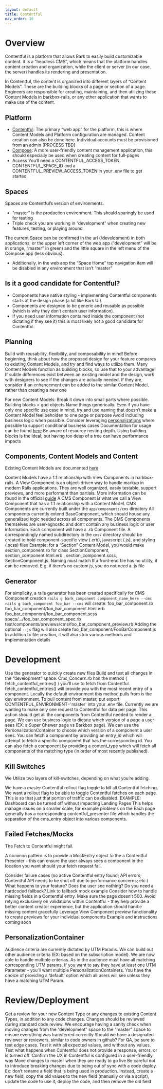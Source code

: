 ```yaml
---
layout: default
title: Contentful
nav_order: 10
---
```

# Overview

Contentful is a platform that allows Bark to easily build customizable content. It is a “headless CMS”, which means that the platform handles content creation and organization, while the client or server (in our case, the server) handles its rendering and presentation. 

In Contentful, the content is organized into different layers of “Content Models”. These are the building blocks of a page or section of a page. Engineers are responsible for creating, maintaining, and then utilizing these Content Models in barkbox-rails, or any other application that wants to make use of the content.

## Platform

- [Contentful](https://app.contentful.com/):
The primary “web app” for the platform, this is where Content Models and Platform configuration are managed.  Content creation can also be done here. 
Individual accounts must be provisioned from an admin [PROCESS TBD]
- [Compose](https://compose.contentful.com):
A more user-friendly content management application, this should especially be used when creating content for full-pages
- Access
You’ll need a CONTENTFUL_ACCESS_TOKEN, CONTENTFUL_SPACE_ID and a CONTENTFUL_PREVIEW_ACCESS_TOKEN in your .env file to get started. 

## Spaces

Spaces are Contentful’s version of environments. 
- “master” is the production environment. This should sparingly be used for testing
- Triple check you are working in “development” when creating new features, testing, or playing around

The current Space can be confirmed in the url (/development) in both applications, or the upper left corner of the web app (“development” will be in orange, “master” in green) and the little square in the left menu of the Compose app (less obvious). 
- Additionally, in the web app the “Space Home” top navigation item will be disabled in any environment that isn’t “master”

## Is it a good candidate for Contentful?

- Components have native styling - implementing Contentful components starts at the design phase (a lot like Bark UI). 
- Components are designed to be generic and reusable as possible (which is why they don’t contain user information).
- If you need user information contained inside the component (not dictating if they see it) this is most likely not a good candidate for Contentful. 

## Planning

Build with reusability, flexibility, and composability in mind!
Before beginning, think about how the proposed design for your feature compares to existing Content Models, and try and find ways to utilize them. Many Content Models function as building blocks, so use that to your advantage! 
If subtle differences exist between an existing model and the design, work with designers to see if the changes are actually needed. If they are, consider if an enhancement can be added to the similar Content Model, rather than creating a new one

For new Content Models:
Break it down into small parts where possible. 
Building blocks > god objects
Name things generically. Even if you have only one specific use case in mind, try and use naming that doesn’t make a Content Model feel beholden to one page or purpose
Avoid including business logic when possible. Consider leveraging [personalizations](https://docs.google.com/document/d/1VHyda-Vyi3pksdRZtzXwwFy9Be3P7NvvBbQGZTO9LKA/edit#heading=h.bmo0ejkcajox) where possible to support conditional business cases
Documentation for usage can be found [here](https://docs.google.com/document/d/1VHyda-Vyi3pksdRZtzXwwFy9Be3P7NvvBbQGZTO9LKA)
Be aware of resource nesting depth. Using building blocks is the ideal, but having too deep of a tree can have performance impacts

## Components, Content Models and Content

Existing Content Models are documented [here](https://docs.google.com/document/d/1VHyda-Vyi3pksdRZtzXwwFy9Be3P7NvvBbQGZTO9LKA)

Content Models have a 1:1 relationship with View Components in barkbox-rails. 
A View Component is an object-driven way to handle markup in modern Rails applications. They are well organized, easily testable, support previews, and more performant than partials. More information can be found in the official [guide](https://viewcomponent.org/)
A CMS Component is what we call a View Component that has a 1:1 relationship with a Content Model.
CMS Components are currently built under the `app/components/cms` directory
All components currently extend BaseComponent, which should house any generalized logic needed across all components.
The CMS Components themselves are user-agnostic and don’t contain any business logic or user information.
Each component will have a .rb Component file. A correspondingly named subdirectory in the `cms/` directory should be created to hold component-specific view (.erb), javascript (.js), and styling (.scss) files
Example: for a “Section” Content Model, you would make section_component.rb for class SectionComponent, section_component.html.erb , section_component.scss, SectionComponent.js. Naming must match
If a front-end file has no utility, it can be removed. E.g. if there’s no custom js, you do not need a .js file

## Generator

For simplicity, a rails generator has been created specifically for CMS Component creation
`rails g bark_component component_name_here --cms`
`rails g bark_component foo_bar --cms` will create:
foo_bar_component.rb
foo_bar_component/foo_bar_component.html.erb
foo_bar_component/foo_bar_component.scss
specs/…/foo_bar_component_spec.rb
test/components/previews/cms/foo_bar_component_preview.rb
Adding the optional `--js` flag will also create 
foo_bar_component/FooBarComponent.js
In addition to file creation, it will also stub various methods and implementation details

# Development

Use the generator to quickly create new files
Build and test all changes in the “development” space.
Cms_Concern.rb has the method ( fetch_contentful_entries() ) you’ll use to fetch from Contentful. 
fetch_contentful_entries() will provide you with the most recent entry of a component. 
Locally the default environment this method pulls from is the dev environment. 
To pull content from master, put export CONTENTFUL_ENVIRONMENT='master' into your .env file.
Currently we are wanting to make only one request to Contentful for data per page. 
This action should get all the components from Contentful needed to render a page. 
We can use business logic to dictate which version of a page a user sees (EX: a Super Chewer page vs Barkbox page). 
We can use the PersonalizationContainer to choose which version of a component a user sees. 
You can fetch a component by providing an entry_id which will attempt to fetch a specific component that has the corresponding id. 
You can also fetch a component by providing a content_type which will fetch all components of the matching type (in order of most recently published).

## Kill Switches

We Utilize two layers of kill-switches, depending on what you’re adding. 

We have a master Contentful rollout flag toggle to kill all Contentful fetching. 
We want a rollout flag to be able to toggle Contentful fetches on each page. 
This is so that just that portion of traffic can be disabled. 
EXAMPLE: Dashboard can be turned off without impacting Landing Pages
This helps manage issues on a smaller scale, for example problems on the 
Each page generally has a corresponding contentful_presenter file which handles the separation of the cms_entry object into various components.  

## Failed Fetches/Mocks

The Fetch to Contentful might fail. 

A common pattern is to provide a MockEntry object to the a Contentful Presenter - this can ensure the user always sees a component in the location you want should your fetch request fail. 

Consider failure cases (no active Contentful entry found; API errors; Contentful API needs to be shut off due to performance concerns; etc.)
What happens to your feature?
Does the user see nothing? 
Do you need a hardcoded fallback?
Link to fallback mock example
Consider how to handle missing fields in a Contentful entry. 
Make sure the page doesn’t 500. 
Avoid relying exclusively on validations within Contentful - they help provide a better content creator experience, but the application should handle missing content gracefully
Leverage View Component preview functionality to create previews for your individual components
Example and instructions coming soon

## PersonalizationContainer

Audience criteria are currently dictated by UTM Params. 
We can build out other audience criteria (EX: based on the subscription model).
We are now able to handle multiple criterias. 
As in the audience must have all matching corresponding UTM params. If you want to say they have at least one UTM Parameter - you’ll want multiple PersonalizationContainers. 
You have the choice of providing a ‘default’ option which all users will see unless they have a matching UTM Param. 

# Review/Deployment

Get a review for your new Content Type or any changes to existing Content Types, in addition to any code changes. 
Changes should be reviewed during standard code review. 
We encourage having a sanity check when moving changes from the “development” space to the “master” space to ensure everything was transferred correctly
Should we have a designated reviewer or reviewers, similar to code owners in github?
For QA, be sure to test edge cases. 
Test it with all expected values, and without any values. 
Test what happens when Contentful does not provide a response, errors, or is turned off. 
Confirm the UX in Contentful is configured in a user-friendly way
Move changes to master when they are ready to go live
Be careful not to introduce breaking changes due to being out of sync with a code deploy. Ex: don’t rename a field that is being used in production. Instead, create  a new field, copy the old values to the new field (manually or via a script), update the code to use it, deploy the code, and then remove the old field



